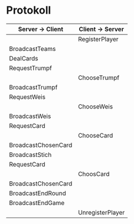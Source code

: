# Protokoll
| Server -> Client | Client -> Server |
| --- | --- |
|  | RegisterPlayer |
| BroadcastTeams |  |
| DealCards |  |
| RequestTrumpf |  |
|  | ChooseTrumpf |
| BroadcastTrumpf |  |
| RequestWeis |  |
|  | ChooseWeis |
| BroadcastWeis |  |
| RequestCard |  |
|  | ChooseCard |
| BroadcastChosenCard |  |
| BroadcastStich |  |
| RequestCard |  |
|  | ChoosCard |
| BroadcastChosenCard |  |
| BroadcastEndRound |  |
| BroadcastEndGame |  |
|  | UnregisterPlayer |
